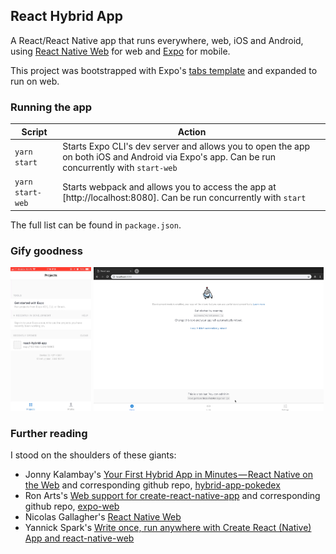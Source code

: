 ## React Hybrid App

A React/React Native app that runs everywhere, web, iOS and Android, using
[React Native Web](https://github.com/necolas/react-native-web) for web and
[Expo](https://docs.expo.io/) for mobile.

This project was bootstrapped with Expo's [tabs template](https://docs.expo.io/versions/latest/guides/up-and-running.html) and expanded to run on web.

### Running the app
Script | Action
-------|-------
`yarn start` | Starts Expo CLI's dev server and allows you to open the app on both iOS and Android via Expo's app. Can be run concurrently with `start-web`
`yarn start-web` | Starts webpack and allows you to access the app at [http://localhost:8080]. Can be run concurrently with `start`
The full list can be found in `package.json`.

### Gify goodness
[<img src='https://raw.githubusercontent.com/charlottetan/react-hybrid-app/master/_screenshots/ios.gif' width='25.65%'>](https://raw.githubusercontent.com/charlottetan/react-hybrid-app/master/_screenshots/ios.gif) [<img src='https://raw.githubusercontent.com/charlottetan/react-hybrid-app/master/_screenshots/web.gif' width='73%'>](https://raw.githubusercontent.com/charlottetan/react-hybrid-app/master/_screenshots/web.gif)

### Further reading
I stood on the shoulders of these giants:
* Jonny Kalambay's [Your First Hybrid App in Minutes — React Native on the Web](https://medium.com/@jonnykalambay/your-first-hybrid-app-in-15-minutes-react-native-on-the-web-2cc2646051e) and corresponding github repo, [hybrid-app-pokedex](https://github.com/jonnyk20/hybrid-app-pokedex)
* Ron Arts's [Web support for create-react-native-app](https://medium.com/@ron.arts/web-support-for-create-react-native-app-80b16f930326) and corresponding github repo, [expo-web](https://github.com/raarts/expo-web)
* Nicolas Gallagher's [React Native Web](https://github.com/necolas/react-native-web)
* Yannick Spark's [Write once, run anywhere with Create React (Native) App and react-native-web](https://medium.com/@yannickdot/write-once-run-anywhere-with-create-react-native-app-and-react-native-web-ad40db63eed0)
